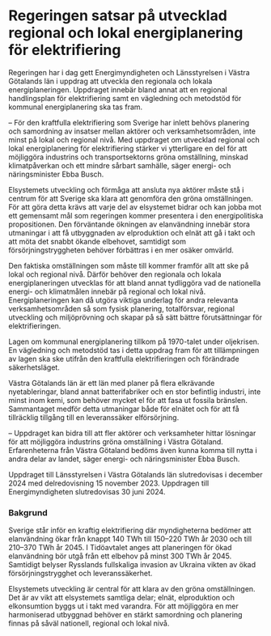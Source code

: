 # Regeringen satsar på utvecklad regional och lokal energiplanering för elektrifiering

Regeringen har i dag gett Energimyndigheten och Länsstyrelsen i Västra Götalands län i uppdrag att utveckla den regionala och lokala energiplaneringen. Uppdraget innebär bland annat att en regional handlingsplan för elektrifiering samt en vägledning och metodstöd för kommunal energiplanering ska tas fram.

– För den kraftfulla elektrifiering som Sverige har inlett behövs planering och samordning av insatser mellan aktörer och verksamhetsområden, inte minst på lokal och regional nivå. Med uppdraget om utvecklad regional och lokal energiplanering för elektrifiering stärker vi ytterligare en del för att möjliggöra industrins och transportsektorns gröna omställning, minskad klimatpåverkan och ett mindre sårbart samhälle, säger energi- och näringsminister Ebba Busch.

Elsystemets utveckling och förmåga att ansluta nya aktörer måste stå i centrum för att Sverige ska klara att genomföra den gröna omställningen. För att göra detta krävs att varje del av elsystemet bidrar och kan jobba mot ett gemensamt mål som regeringen kommer presentera i den energipolitiska propositionen. Den förväntande ökningen av elanvändning innebär stora utmaningar i att få utbyggnaden av elproduktion och elnät att gå i takt och att möta det snabbt ökande elbehovet, samtidigt som försörjningstryggheten behöver förbättras i en mer osäker omvärld.

Den faktiska omställningen som måste till kommer framför allt att ske på lokal och regional nivå. Därför behöver den regionala och lokala energiplaneringen utvecklas för att bland annat tydliggöra vad de nationella energi- och klimatmålen innebär på regional och lokal nivå. Energiplaneringen kan då utgöra viktiga underlag för andra relevanta verksamhetsområden så som fysisk planering, totalförsvar, regional utveckling och miljö­prövning och skapar på så sätt bättre förutsättningar för elektrifieringen.

Lagen om kommunal energiplanering tillkom på 1970-talet under oljekrisen. En vägledning och metodstöd tas i detta uppdrag fram för att tillämpningen av lagen ska ske utifrån den kraftfulla elektrifieringen och förändrade säkerhetsläget.

Västra Götalands län är ett län med planer på flera elkrävande nyetableringar, bland annat batterifabriker och en stor befintlig industri, inte minst inom kemi, som behöver mycket el för att fasa ut fossila bränslen. Sammantaget medför detta utmaningar både för elnätet och för att få tillräcklig tillgång till en leveranssäker elförsörjning.

– Uppdraget kan bidra till att fler aktörer och verksamheter hittar lösningar för att möjliggöra industrins gröna omställning i Västra Götaland. Erfarenheterna från Västra Götaland bedöms även kunna komma till nytta i andra delar av landet, säger energi- och näringsminister Ebba Busch.

Uppdraget till Länsstyrelsen i Västra Götalands län slutredovisas i december 2024 med delredovisning 15 november 2023. Uppdragen till Energimyndigheten slutredovisas 30 juni 2024.

### Bakgrund

Sverige står inför en kraftig elektrifiering där myndigheterna bedömer att elanvändning ökar från knappt 140 TWh till 150–220 TWh år 2030 och till 210–370 TWh år 2045. I Tidöavtalet anges att planeringen för ökad elanvändning bör utgå från ett elbehov på minst 300 TWh år 2045. Samtidigt belyser Rysslands fullskaliga invasion av Ukraina vikten av ökad försörjningstrygghet och leveranssäkerhet.

Elsystemets utveckling är central för att klara av den gröna omställningen. Det är av vikt att elsystemets samtliga delar; elnät, elproduktion och elkonsumtion byggs ut i takt med varandra. För att möjliggöra en mer harmoniserad utbyggnad behöver en stärkt samordning och planering finnas på såväl nationell, regional och lokal nivå.
